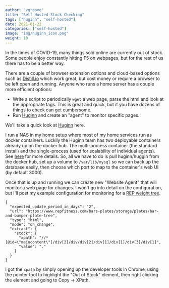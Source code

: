 ```yaml
---
author: "vgroove"
title: "Self Hosted Stock Checking"
tags: ["huginn", "self-hosted"]
date: 2021-01-22
categories: ["self-hosted"]
image: "img/huginn_icon.png"
weight: 10
---
```


 In the times of COVID-19, many things sold online are currently out of stock. Some people enjoy constantly hitting F5 on webpages, but for the rest of us there has to be a better way.

There are a couple of browser extension options and cloud-based options such as [Distill.io](https://distill.io/) which work great, but cost money or require a browser to be left open and running. Anyone who runs a home server has a couple more efficient options:

* Write a script to periodically `wget` a web page, parse the html and look at the appropriate tags. This is great and quick, but if you have dozens of things to check can get cumbersome.
* Run [Huginn](https://github.com/huginn/huginn) and create an "agent" to monitor specific pages.

We'll take a quick look at [Huginn](https://github.com/huginn/huginn) here.

I run a NAS in my home setup where most of my home services run as docker containers. Luckily the Huginn team has two deployable containers already up on the docker hub. The multi-process container (the standard install) and the single-process (used for scalability of individual agents). See [here](https://github.com/huginn/huginn/tree/master/docker) for more details. So, all we have to do is pull huginn/huggin from the docker hub, set up a volume to `/var/lib/mysql` so we can back up the database easily, then choose which port to map to the container's web UI (by default 3000).

Once that is up and running we can create new "Website Agent" that will monitor a web page for changes.  I won't go into detail on the configuration, but I'll post my example configuration for monitoring for a [REP weight tree](https://www.repfitness.com/bars-plates/storage/plates/bar-and-bumper-plate-tree).

```
{
  "expected_update_period_in_days": "2",
  "url": "https://www.repfitness.com/bars-plates/storage/plates/bar-and-bumper-plate-tree",
  "type": "html",
  "mode": "on_change",
  "extract": {
    "stock": {
      "xpath": "//*[@id=\"maincontent\"]/div[2]/div/div[2]/div[1]/div[1]/div[3]/div[1]",
      "value": "."
    }
  }
}
```

I got the `xpath` by simply opening up the developer tools in Chrome, using the pointer tool to highlight the "Out of Stock" element, then right clicking the element and going to Copy -> XPath.
